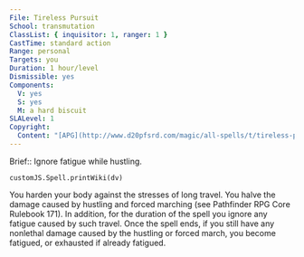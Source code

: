 ```yaml
---
File: Tireless Pursuit
School: transmutation
ClassList: { inquisitor: 1, ranger: 1 }
CastTime: standard action
Range: personal
Targets: you
Duration: 1 hour/level
Dismissible: yes
Components:
  V: yes
  S: yes
  M: a hard biscuit
SLALevel: 1
Copyright:
  Content: "[APG](http://www.d20pfsrd.com/magic/all-spells/t/tireless-pursuit)"
---
```

Brief:: Ignore fatigue while hustling.

```dataviewjs
customJS.Spell.printWiki(dv)
```

You harden your body against the stresses of long travel. You halve the damage caused by hustling and forced marching (see Pathfinder RPG Core Rulebook 171). In addition, for the duration of the spell you ignore any fatigue caused by such travel. Once the spell ends, if you still have any nonlethal damage caused by the hustling or forced march, you become fatigued, or exhausted if already fatigued.
